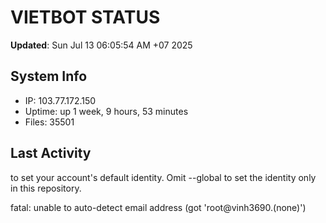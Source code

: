# VIETBOT STATUS
**Updated**: Sun Jul 13 06:05:54 AM +07 2025

## System Info
- IP: 103.77.172.150
- Uptime: up 1 week, 9 hours, 53 minutes
- Files: 35501

## Last Activity

to set your account's default identity.
Omit --global to set the identity only in this repository.

fatal: unable to auto-detect email address (got 'root@vinh3690.(none)')
